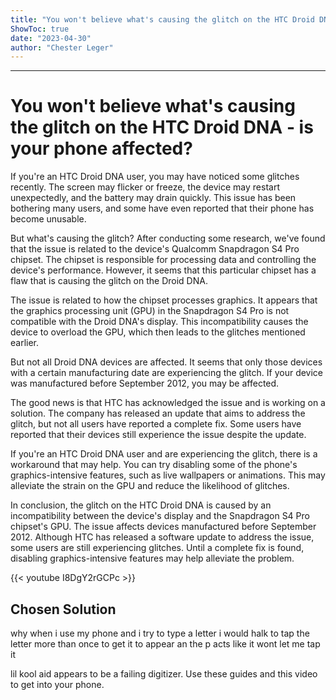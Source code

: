 ```yaml
---
title: "You won't believe what's causing the glitch on the HTC Droid DNA - is your phone affected?"
ShowToc: true 
date: "2023-04-30"
author: "Chester Leger"
---
```

*****
# You won't believe what's causing the glitch on the HTC Droid DNA - is your phone affected?

If you're an HTC Droid DNA user, you may have noticed some glitches recently. The screen may flicker or freeze, the device may restart unexpectedly, and the battery may drain quickly. This issue has been bothering many users, and some have even reported that their phone has become unusable.

But what's causing the glitch? After conducting some research, we've found that the issue is related to the device's Qualcomm Snapdragon S4 Pro chipset. The chipset is responsible for processing data and controlling the device's performance. However, it seems that this particular chipset has a flaw that is causing the glitch on the Droid DNA.

The issue is related to how the chipset processes graphics. It appears that the graphics processing unit (GPU) in the Snapdragon S4 Pro is not compatible with the Droid DNA's display. This incompatibility causes the device to overload the GPU, which then leads to the glitches mentioned earlier.

But not all Droid DNA devices are affected. It seems that only those devices with a certain manufacturing date are experiencing the glitch. If your device was manufactured before September 2012, you may be affected.

The good news is that HTC has acknowledged the issue and is working on a solution. The company has released an update that aims to address the glitch, but not all users have reported a complete fix. Some users have reported that their devices still experience the issue despite the update.

If you're an HTC Droid DNA user and are experiencing the glitch, there is a workaround that may help. You can try disabling some of the phone's graphics-intensive features, such as live wallpapers or animations. This may alleviate the strain on the GPU and reduce the likelihood of glitches.

In conclusion, the glitch on the HTC Droid DNA is caused by an incompatibility between the device's display and the Snapdragon S4 Pro chipset's GPU. The issue affects devices manufactured before September 2012. Although HTC has released a software update to address the issue, some users are still experiencing glitches. Until a complete fix is found, disabling graphics-intensive features may help alleviate the problem.

{{< youtube I8DgY2rGCPc >}} 



## Chosen Solution
 why when i use my phone and i try to type a letter i would halk to tap the letter more than once to get it to appear an the p acts like it wont let me tap it

 lil kool aid appears to be a failing digitizer. Use these guides and this video to get into your phone.





